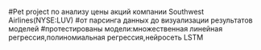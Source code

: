 #Pet project по анализу цены акций компании Southwest Airlines(NYSE:LUV)
#от парсинга данных до визуализации результатов моделей
#протестированы модели:множественная линейная регрессия,полиномиальная регрессия,нейросеть LSTM
